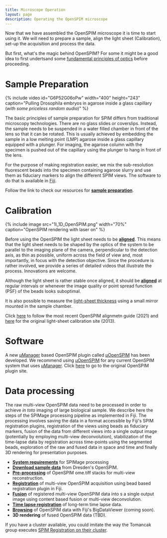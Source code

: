 ```yaml
---
title: Microscope Operation
layout: page
description: Operating the OpenSPIM microscope
---
```

Now that we have assembled the OpenSPIM microscope it is time to start using it. We will need to prepare a sample, align the light sheet (Calibration), set-up the acquisition and process the data.

But first, what's the magic behind OpenSPIM? For some it might be a good idea to first undertsand some [fundamental principles of optics](https://openspim.org/SPIM_Optics_101) before proceeding.

# Sample Preparation

{% include video id="G6P52G06oPw" width="400" height="243" caption="Pulling Drosophila embryos in agarose inside a glass capillary (*with some priceless random audio*)" %}

The basic principles of sample preparation for SPIM differs from traditional microscopy technologies. There are no glass slides or coverslips. Instead, the sample needs to be suspended in a water filled chamber in front of the lens so that it can be rotated. This is usually achieved by embedding the sample in a low melting point (LMP) agarose inside a glass capillary equipped with a plunger. For imaging, the agarose column with the specimen is pushed out of the capillary using the plunger to hang in front of the lens.

For the purpose of making registration easier, we mix the sub-resolution fluorescent beads into the specimen containing agarose slurry and use them as fiduciary markers to align the different SPIM views. The software to do that is available in [Fiji](https://fiji.sc).

Follow the link to check our resources for [**sample preparation**](Sample_Preparation).

# Calibration

{% include image src="1I_1D_OpenSPIM.png" width="70%" caption="OpenSPIM rendering with laser on" %}

Before using the OpenSPIM the light sheet needs to be [**aligned**](xopenspim/alignment_welcome).
This means that the light sheet needs to be shaped by the optics of the system to be parallel to the imaging plane of the camera, perpendicular to the detection axis, as thin as possible, uniform across the field of view and, most importantly, in focus with the detection objective. Since the procedure is rather involved, we provide a series of detailed videos that illustrate the process. Innovations are welcome.

Although the light sheet is rather stable once aligned, it should be [**aligned**](xopenspim/alignment_welcome) at regular intervals or whenever the image quality or point spread function (PSF) of the beads looks suboptimal.

It is also possible to measure the [light-sheet thickness](Light_sheet_characterization) using a small mirror mounted in the sample chamber.

Click [here](xopenspim/alignment_welcome) to follow the most recent OpenSPIM alignmetn guide (2021) and [here](https://openspim.org/Operation_old) for the original light-sheet calibration site (2013).

# Software

A new [µManager](https://micro-manager.org/) based OpenSPIM plugin called [μOpenSPIM](https://openspim.org/micro-openspim) has been developed. We recommend using [μOpenSPIM](https://openspim.org/micro-openspim) for any current OpenSPIM system that uses [µManager](https://micro-manager.org/).
Click [here](https://openspim.org/Operation_old) to go to the original OpenSPIM plugin site.

# Data processing

The raw multi-view OpenSPIM data need to be processed in order to achieve *in toto* imaging of large biological sample. We describe here the steps of the SPIMage processing pipeline as implemented in Fiji. The processing involves saving the data in a format accessible by Fiji's SPIM registration plugins, registration of the views using beads as fiduciary markers, fusion of the data from different views into a single output image (potentially by employing multi-view deconvolution), stabilization of the time-lapse data by registration across time-points using the segmented beads, exploration of the raw and fused data in space and time and finally 3D rendering for presentation purposes.

  - [**System requirements**](Pre-requisites) for SPIMage processing
  - [**Download sample data**](Raw_data) from Dresden's OpenSPIM.
  - [**Pre-processing**](Pre-processing) of OpenSPIM ome.tiff stacks for multi-view reconstruction.
  - [**Registration**](Registration) of multi-view OpenSPIM acquisition using bead based registration plugin in Fiji.
  - [**Fusion**](Fusion) of registered multi-view OpenSPIM data into s a single output image using content based fusion or multi-view deconvolution.
  - [**Time lapse registration**](Timelapse_Registration) of long-term time lapse data.
  - [**Browsing**](https://fiji.sc/BigDataViewer) of OpenSPIM data with Fiji's BigDataViewer (coming soon).
  - **3D rendering** of fused OpenSPIM data (TBD).

If you have a cluster available, you could imitate the way the Tomancak group executes [SPIM Registration on their cluster](https://fiji.sc/SPIM_Registration_on_cluster).
